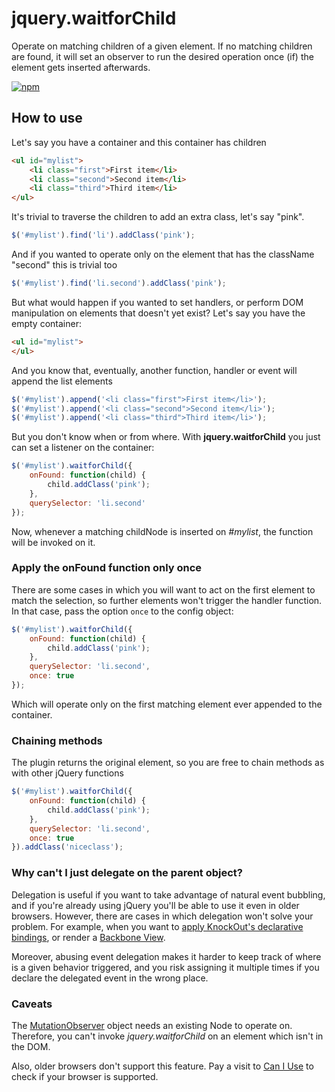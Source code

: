 # jquery.waitforChild

Operate on matching children of a given element. If no matching children are found, it will set an observer to run the desired operation once (if) the element gets inserted afterwards.

[![npm](https://img.shields.io/npm/dm/jquery.waitforChild.svg)](https://www.npmjs.com/package/jquery.waitforChild)

## How to use

Let's say you have a container and this container has children

```html
<ul id="mylist">
    <li class="first">First item</li>
    <li class="second">Second item</li>
    <li class="third">Third item</li>
</ul>
```

It's trivial to traverse the children to add an extra class, let's say "pink". 

```js
$('#mylist').find('li').addClass('pink');
```

And if you wanted to operate only on the element that has the className "second" this is trivial too

```js
$('#mylist').find('li.second').addClass('pink');
```

But what would happen if you wanted to set handlers, or perform DOM manipulation on elements that doesn't yet exist? Let's say you have the empty container:

```html
<ul id="mylist">
</ul>
```

And you know that, eventually, another function, handler or event will append the list elements

```js
$('#mylist').append('<li class="first">First item</li>');
$('#mylist').append('<li class="second">Second item</li>');
$('#mylist').append('<li class="third">Third item</li>');
```

But you don't know when or from where. With **jquery.waitforChild** you just can set a listener on the container:

```js
$('#mylist').waitforChild({
    onFound: function(child) {
        child.addClass('pink');
    },
    querySelector: 'li.second'
});
```

Now, whenever a matching childNode is inserted on *#mylist*, the function will be invoked on it. 

### Apply the onFound function only once

There are some cases in which you will want to act on the first element to match the selection, so further elements won't trigger
the handler function. In that case, pass the option `once` to the config object:


```js
$('#mylist').waitforChild({
    onFound: function(child) {
        child.addClass('pink');
    },
    querySelector: 'li.second',
    once: true
});
```

Which will operate only on the first matching element ever appended to the container.



### Chaining methods

The plugin returns the original element, so you are free to chain methods as with other jQuery functions

```js
$('#mylist').waitforChild({
    onFound: function(child) {
        child.addClass('pink');
    },
    querySelector: 'li.second',
    once: true
}).addClass('niceclass');
```


### Why can't I just delegate on the parent object?

Delegation is useful if you want to take advantage of natural event bubbling, and if you're already using jQuery you'll be able to use it even in older browsers. However, there are cases in which delegation won't solve your problem. For example, when you want to [apply KnockOut's declarative bindings](http://knockoutjs.com/documentation/observables.html), or render a [Backbone View](http://backbonejs.org/#View).

Moreover, abusing event delegation makes it harder to keep track of where is a given behavior triggered, and you risk assigning it multiple times if you declare the delegated event in the wrong place. 


### Caveats

The [MutationObserver](https://developer.mozilla.org/en-US/docs/Web/API/MutationObserver) object needs an existing Node to operate on. Therefore, you can't invoke *jquery.waitforChild* on an element which isn't in the DOM.

Also, older browsers don't support this feature. Pay a visit to [Can I Use](http://caniuse.com/#feat=mutationobserver) to check if your browser is supported.
